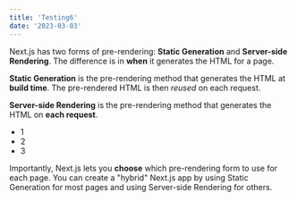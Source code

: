 ```yaml
---
title: 'Testing6'
date: '2023-03-03'
---
```


Next.js has two forms of pre-rendering: **Static Generation** and **Server-side Rendering**. The difference is in **when** it generates the HTML for a page. <br>

**Static Generation** is the pre-rendering method that generates the HTML at **build time**. The pre-rendered HTML is then _reused_ on each request.<br>

**Server-side Rendering** is the pre-rendering method that generates the HTML on **each request**.<br>

<ul class="list-disc" style="padding-left: 20px;">
<li>1</li>
<li>2</li>
<li>3</li>
</ul>

Importantly, Next.js lets you **choose** which pre-rendering form to use for each page. You can create a "hybrid" Next.js app by using Static Generation for most pages and using Server-side Rendering for others.
